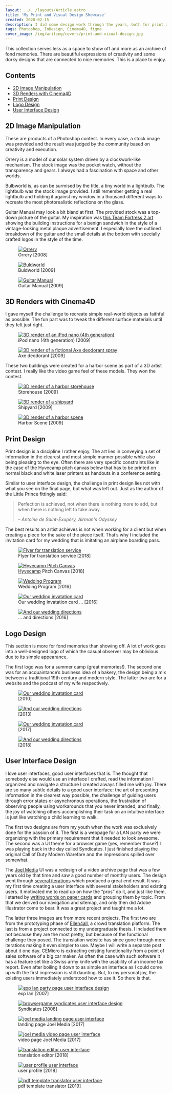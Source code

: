 ```yaml
---
layout: ../../layouts/Article.astro
title: 'My Print and Visual Design Showcase'
created: 2020-02-15
description: I did some design work through the years, both for print and web, that I still treasure
tags: Photoshop, InDesign, Cinema4D, figma
cover_image: /img/writing/covers/print-and-visual-design.jpg
---
```


This collection serves less as a space to show off and more as an archive of fond memories. There are beautiful expressions of creativity and some dorky designs that are connected to nice memories. This is a place to enjoy.

## Contents

- [2D Image Manipulation](#2d-image-manipulation)
- [3D Renders with Cinema4D](#3d-renders-with-cinema4d)
- [Print Design](#print-design)
- [Logo Design](#logo-design)
- [User Interface Design](#user-interface-design)

## 2D Image Manipulation

These are products of a Photoshop contest. In every case, a stock image was provided and the result was judged by the community based on creativity and execution.

Orrery is a model of our solar system driven by a clockwork-like mechanism. The stock image was the pocket watch, without the transparency and gears. I always had a fascination with space and other worlds.

Bulbworld is, as can be surmised by the title, a tiny world in a lightbulb. The lightbulb was the stock image provided. I still remember getting a real lightbulb and holding it against my window in a thousand different ways to recreate the most photorealistic reflections on the glass.

Guitar Manual may look a bit bland at first. The provided stock was a top-down picture of the guitar. My inspiration was [this Team Fortress 2 art](https://wiki.teamfortress.com/wiki/Sandvich/de#/media/File:Meetthesandvich4.PNG) showing the building instructions for a benign sandwich in the style of a vintage-looking metal plaque advertisement. I especially love the outlined breakdown of the guitar and the small details at the bottom with specially crafted logos in the style of the time.

<div class="flex items-stretch justify-around flex-wrap md:flex-nowrap my-6">
  <figure class="w-full md:w-auto">
    <a href="/img/writing/print-visual-design/2d-orrery.jpg">
      <img
        class="md:max-h-64"
        src="/img/writing/print-visual-design/2d-orrery-480.jpg"
        srcset="/img/writing/print-visual-design/2d-orrery-480.jpg 480w, /img/writing/print-visual-design/2d-orrery-640.jpg 640w, /img/writing/print-visual-design/2d-orrery-960.jpg 960w, /img/writing/print-visual-design/2d-orrery.jpg"
        alt="Orrery"
      />
    </a>
    <figcaption>Orrery [2008]</figcaption>
  </figure>
  <figure class="w-full md:w-auto mt-3 md:mt-0 md:ml-3">
    <a href="/img/writing/print-visual-design/2d-bulbworld.jpg">
      <img
        class="md:max-h-64"
        src="/img/writing/print-visual-design/2d-bulbworld-480.jpg"
        srcset="/img/writing/print-visual-design/2d-bulbworld-480.jpg 480w, /img/writing/print-visual-design/2d-bulbworld-640.jpg 640w, /img/writing/print-visual-design/2d-bulbworld-960.jpg 960w, /img/writing/print-visual-design/2d-bulbworld.jpg"
        alt="Buldworld"
      />
    </a>
    <figcaption>Buldworld [2009]</figcaption>
  </figure>
  <figure class="w-full md:w-auto mt-3 md:mt-0 md:ml-3">
    <a href="/img/writing/print-visual-design/2d-guitar-manual.jpg">
      <img
        class="md:max-h-64"
        src="/img/writing/print-visual-design/2d-guitar-manual-480.jpg"
        srcset="/img/writing/print-visual-design/2d-guitar-manual-480.jpg 480w, /img/writing/print-visual-design/2d-guitar-manual-640.jpg 640w, /img/writing/print-visual-design/2d-guitar-manual-960.jpg 960w, /img/writing/print-visual-design/2d-guitar-manual.jpg"
        alt="Guitar Manual"
      />
    </a>
    <figcaption>Guitar Manual [2009]</figcaption>
  </figure>
</div>

## 3D Renders with Cinema4D

I gave myself the challenge to recreate simple real-world objects as faithful as possible. The fun part was to tweak the different surface materials until they felt just right.

<div class="flex items-stretch justify-around flex-wrap md:flex-nowrap my-6">
  <figure class="w-full md:w-auto">
    <a href="/img/writing/print-visual-design/3d-ipod-nano.jpg">
      <img
        class="md:max-h-64"
        src="/img/writing/print-visual-design/3d-ipod-nano-480.jpg"
        srcset="/img/writing/print-visual-design/3d-ipod-nano-480.jpg 480w, /img/writing/print-visual-design/3d-ipod-nano-640.jpg 640w, /img/writing/print-visual-design/3d-ipod-nano-960.jpg 960w, /img/writing/print-visual-design/3d-ipod-nano.jpg"
        alt="3D render of an iPod nano (4th generation)"
      />
    </a>
    <figcaption>iPod nano (4th generation) [2009]</figcaption>
  </figure>
  <figure class="w-full md:w-auto mt-3 md:mt-0 md:ml-3">
    <a href="/img/writing/print-visual-design/3d-axe-deodorant.jpg">
      <img
        class="md:max-h-64"
        src="/img/writing/print-visual-design/3d-axe-deodorant-480.jpg"
        srcset="/img/writing/print-visual-design/3d-axe-deodorant-480.jpg 480w, /img/writing/print-visual-design/3d-axe-deodorant-640.jpg 640w, /img/writing/print-visual-design/3d-axe-deodorant-960.jpg 960w, /img/writing/print-visual-design/3d-axe-deodorant.jpg"
        alt="3D render of a fictional Axe deodorant spray"
      />
    </a>
    <figcaption>Axe deodorant [2009]</figcaption>
  </figure>
</div>

These two buildings were created for a harbor scene as part of a 3D artist contest. I really like the video game feel of these models. They won the contest.

<div class="flex items-stretch justify-around flex-wrap md:flex-nowrap my-6">
  <figure class="w-full md:w-auto">
    <a href="/img/writing/print-visual-design/3d-harbor-storehouse.jpg">
      <img
        class="md:max-h-64"
        src="/img/writing/print-visual-design/3d-harbor-storehouse-480.jpg"
        srcset="/img/writing/print-visual-design/3d-harbor-storehouse-480.jpg 480w, /img/writing/print-visual-design/3d-harbor-storehouse-640.jpg 640w, /img/writing/print-visual-design/3d-harbor-storehouse-960.jpg 960w, /img/writing/print-visual-design/3d-harbor-storehouse.jpg"
        alt="3D render of a harbor storehouse"
      />
    </a>
    <figcaption>Storehouse [2009]</figcaption>
  </figure>
  <figure class="w-full md:w-auto mt-3 md:mt-0 md:ml-3">
    <a href="/img/writing/print-visual-design/3d-harbor-shipyard.jpg">
      <img
        class="md:max-h-64 rounded inline-block shadow"
        src="/img/writing/print-visual-design/3d-harbor-shipyard-480.jpg"
        srcset="/img/writing/print-visual-design/3d-harbor-shipyard-480.jpg 480w, /img/writing/print-visual-design/3d-harbor-shipyard-640.jpg 640w, /img/writing/print-visual-design/3d-harbor-shipyard-960.jpg 960w, /img/writing/print-visual-design/3d-harbor-shipyard.jpg"
        alt="3D render of a shipyard"
      />
    </a>
    <figcaption>Shipyard [2009]</figcaption>
  </figure>
  <figure class="w-full md:w-auto mt-3 md:mt-0 md:ml-3">
    <a href="/img/writing/print-visual-design/3d-harbor-scene.jpg">
      <img
        class="md:max-h-64 rounded inline-block shadow"
        src="/img/writing/print-visual-design/3d-harbor-scene-480.jpg"
        srcset="/img/writing/print-visual-design/3d-harbor-scene-480.jpg 480w, /img/writing/print-visual-design/3d-harbor-scene-640.jpg 640w, /img/writing/print-visual-design/3d-harbor-scene-960.jpg 960w, /img/writing/print-visual-design/3d-harbor-scene.jpg"
        alt="3D render of a harbor scene"
      />
    </a>
    <figcaption>Harbor Scene [2009]</figcaption>
  </figure>
</div>

<!-- This work in progress render of a futuristic space ship comes with a turret animation. Even though the animation is very simple I had great fun tweaking it until it felt just right inconveying the mass and recoil of each shot.

<div class="flex items-stretch justify-around flex-wrap md:flex-nowrap my-6">
  <figure class="w-full md:w-auto">
    <a href="/img/writing/print-visual-design/3d-spaceship-feme.jpg">
      <img
        class="max-h-64 rounded inline-block shadow"
        src="/img/writing/print-visual-design/3d-spaceship-feme-480.jpg"
        srcset="/img/writing/print-visual-design/3d-spaceship-feme-480.jpg 480w, /img/writing/print-visual-design/3d-spaceship-feme-640.jpg 640w, /img/writing/print-visual-design/3d-spaceship-feme.jpg"
        alt="3D render of a work in progress spaceship"
      />
    </a>
    <figcaption>Spaceship WIP [2009]</figcaption>
  </figure>
  <figure class="w-full md:w-auto ml-3">
    <a href="/img/writing/print-visual-design/3d-turret-animation.gif">
      <img
        class="max-h-64 rounded inline-block shadow"
        src="/img/writing/print-visual-design/3d-turret-animation.gif"
        alt="3D animation of a turret"
      />
    </a>
    <figcaption>Turret Animation [2009]</figcaption>
  </figure>
</div> -->

## Print Design

Print design is a discipline I rather enjoy. The art lies in conveying a set of information in the clearest and most simple manner possible while also being pleasing to the eye. Often there are very specific constraints like in the case of the Hyvecamp pitch canvas below that has to be printed on normal black and white laser printers as handouts in a conference setting.

Similar to user interface design, the challenge in print design lies not with what you see on the final page, but what was left out. Just as the author of the Little Prince fittingly said:

> Perfection is achieved, not when there is nothing more to add, but when there is nothing left to take away.
>
> – _Antoine de Saint-Exupéry, Airman's Odyssey_

The best results an artist achieves is not when working for a client but when creating a piece for the sake of the piece itself. That’s why I included the invitation card for my wedding that is imitating an airplane boarding pass.

<div class="flex items-stretch justify-around flex-wrap md:flex-nowrap my-6">
  <figure class="w-full md:w-auto">
    <a href="/img/writing/print-visual-design/print-ellen4all-flyer.jpg">
      <img
        class="max-h-64 rounded inline-block shadow"
        src="/img/writing/print-visual-design/print-ellen4all-flyer-480.jpg"
        srcset="/img/writing/print-visual-design/print-ellen4all-flyer-480.jpg 480w, /img/writing/print-visual-design/print-ellen4all-flyer-640.jpg 640w, /img/writing/print-visual-design/print-ellen4all-flyer.jpg"
        alt="Flyer for translation service"
      />
    </a>
    <figcaption>Flyer for translation service [2018]</figcaption>
  </figure>
  <figure class="w-full md:w-auto mt-3 md:mt-0 md:ml-3">
    <a href="/img/writing/print-visual-design/print-hyvecamp-pitch-canvas.jpg">
      <img
        class="max-h-64 rounded inline-block shadow"
        src="/img/writing/print-visual-design/print-hyvecamp-pitch-canvas-480.jpg"
        srcset="/img/writing/print-visual-design/print-hyvecamp-pitch-canvas-480.jpg 480w, /img/writing/print-visual-design/print-hyvecamp-pitch-canvas-640.jpg 640w, /img/writing/print-visual-design/print-hyvecamp-pitch-canvas.jpg"
        alt="Hyvecamp Pitch Canvas"
      />
    </a>
    <figcaption><a href="http://www.hyvecamp.com/">Hyvecamp</a> Pitch Canvas [2018]</figcaption>
  </figure>
  <figure class="w-full md:w-auto mt-3 md:mt-0 md:ml-3">
    <a href="/img/writing/print-visual-design/print-wedding-program.jpg">
      <img
        class="max-h-64 rounded inline-block shadow"
        src="/img/writing/print-visual-design/print-wedding-program-480.jpg"
        srcset="/img/writing/print-visual-design/print-wedding-program-480.jpg 480w, /img/writing/print-visual-design/print-wedding-program-640.jpg 640w, /img/writing/print-visual-design/print-wedding-program.jpg"
        alt="Wedding Program"
      />
    </a>
    <figcaption>Wedding Program [2016]</figcaption>
  </figure>
</div>


<div class="flex items-stretch justify-around flex-wrap md:flex-nowrap my-6">
  <figure class="w-full md:w-auto">
    <a href="/img/writing/print-visual-design/print-wedding-invite-1.jpg">
      <img
        class="md:max-h-64 rounded inline-block shadow"
        src="/img/writing/print-visual-design/print-wedding-invite-1-480.jpg"
        srcset="/img/writing/print-visual-design/print-wedding-invite-1-480.jpg 480w, /img/writing/print-visual-design/print-wedding-invite-1-640.jpg 640w, /img/writing/print-visual-design/print-wedding-invite-1.jpg"
        alt="Our wedding invatation card"
      />
    </a>
    <figcaption>Our wedding invatation card ... [2016]</figcaption>
  </figure>
  <figure class="w-full md:w-auto mt-3 md:mt-0 md:ml-3">
    <a href="/img/writing/print-visual-design/print-wedding-invite-2.jpg">
      <img
        class="md:max-h-64 rounded inline-block shadow"
        src="/img/writing/print-visual-design/print-wedding-invite-2-480.jpg"
        srcset="/img/writing/print-visual-design/print-wedding-invite-2-480.jpg 480w, /img/writing/print-visual-design/print-wedding-invite-2-640.jpg 640w, /img/writing/print-visual-design/print-wedding-invite-2.jpg"
        alt="And our wedding directions"
      />
    </a>
    <figcaption>... and directions [2016]</figcaption>
  </figure>
</div>


## Logo Design

This section is more for fond memories than showing off. A lot of work goes into a well-designed logo of which the casual observer may be oblivious due to its simple appearance.

The first logo was for a summer camp (great memories!). The second one was for an acquaintance’s business idea of a bakery, the design being a mix between a traditional 19th century and modern style. The latter two are for a website and the podcast of my wife respectively.

<div class="flex items-stretch justify-around flex-wrap md:flex-nowrap my-6">
  <figure class="w-full md:w-auto">
    <a href="/img/writing/print-visual-design/logo-gallierlager.jpg">
      <img
        class="max-h-64 rounded inline-block shadow"
        src="/img/writing/print-visual-design/logo-gallierlager-480.jpg"
        srcset="/img/writing/print-visual-design/logo-gallierlager-480.jpg 480w, /img/writing/print-visual-design/logo-gallierlager-640.jpg 640w, /img/writing/print-visual-design/logo-gallierlager.jpg"
        alt="Our wedding invatation card"
      />
    </a>
    <figcaption>[2010]</figcaption>
  </figure>
  <figure class="w-full md:w-auto mt-3 md:mt-0 md:ml-3">
    <a href="/img/writing/print-visual-design/logo-lighthouse-goods.jpg">
      <img
        class="max-h-64 rounded inline-block shadow"
        src="/img/writing/print-visual-design/logo-lighthouse-goods-480.jpg"
        srcset="/img/writing/print-visual-design/logo-lighthouse-goods-480.jpg 480w, /img/writing/print-visual-design/logo-lighthouse-goods-640.jpg 640w, /img/writing/print-visual-design/logo-lighthouse-goods.jpg"
        alt="And our wedding directions"
      />
    </a>
    <figcaption>[2013]</figcaption>
  </figure>
  <figure class="w-full md:w-auto mt-3 md:mt-0 md:ml-3">
    <a href="/img/writing/print-visual-design/logo-ide.png">
      <img
        class="max-h-64 rounded inline-block shadow"
        src="/img/writing/print-visual-design/logo-ide-480.png"
        srcset="/img/writing/print-visual-design/logo-ide-480.png 480w, /img/writing/print-visual-design/logo-ide-640.png 640w, /img/writing/print-visual-design/logo-ide.png"
        alt="Our wedding invatation card"
      />
    </a>
    <figcaption>[2017]</figcaption>
  </figure>
  <figure class="w-full md:w-auto mt-3 md:mt-0 md:ml-3">
    <a href="/img/writing/print-visual-design/logo-papo-missionario.jpg">
      <img
        class="max-h-64 rounded inline-block shadow"
        src="/img/writing/print-visual-design/logo-papo-missionario-480.jpg"
        srcset="/img/writing/print-visual-design/logo-papo-missionario-480.jpg 480w, /img/writing/print-visual-design/logo-papo-missionario-640.jpg 640w, /img/writing/print-visual-design/logo-papo-missionario.jpg"
        alt="And our wedding directions"
      />
    </a>
    <figcaption>[2018]</figcaption>
  </figure>
</div>


## User Interface Design

I love user interfaces, good user interfaces that is. The thought that somebody else would use an interface I crafted, read the information I organized and navigate a structure I created always filled me with joy. There are so many subtle details to a good user interface: the art of presenting information in the clearest way possible, the challenge of guiding users through error states or asynchronous operations, the frustration of observing people using workarounds that you never intended, and finally, the joy of watching others accomplishing their task on an intuitive interface is just like watching a child learning to walk.

The first two designs are from my youth when the work was exclusively done for the passion of it. The first is a webpage for a LAN party we were organizing with the primary requirement that it needed to look awesome. The second was a UI theme for a browser game (yes, remember those?) I was playing back in the day called Syndicates. I just finished playing the original Call of Duty Modern Warefare and the impressions spilled over somewhat.

The [Joel Media](https://www.joelmedia.de/) UI was a redesign of a video archive page that was a few years old by that time and saw a good number of monthly users. The design went through [several iterations](/img/writing/print-visual-design/ui-joelmedia-iterations.jpg) which produced a great end result. It was my first time creating a user interface with several stakeholders and existing users. It motivated me to read up on how the “pros” do it, and just like them, I started by [writing words on paper cards](/img/writing/print-visual-design/ui-joelmedia-prototyping.jpg) and grouping them by topic. From that we derived our navigation and sitemap, and only then did Adobe Illustrator come to bear. It was a great project and taught me a lot.

The latter three images are from more recent projects. The first two are from the prototyping phase of [Ellen4all](https://www.ellen4all.org/), a crowd translation platform. The last is from a project connected to my undergraduate thesis. I included them not because they are the most pretty, but because of the functional challenge they posed. The translation website has since gone through more iterations making it even simpler to use. Maybe I will write a separate post about it one day. CEMicro is extracting existing functionality from a point of sales software of a big car maker. As often the case with such software it has a feature set like a Swiss army knife with the usability of an income tax report. Even after boiling it down to as simple an interface as I could come up with the first impression is still daunting. But, to my personal joy, the existing users immediately understood how to use it. So there is that.

<div class="flex items-stretch justify-around flex-wrap md:flex-nowrap my-6">
  <figure class="w-full md:w-auto">
    <a href="/img/writing/print-visual-design/ui-exp-lan.jpg">
      <img
        class="md:max-h-64 rounded inline-block shadow"
        src="/img/writing/print-visual-design/ui-exp-lan-480.jpg"
        srcset="/img/writing/print-visual-design/ui-exp-lan-480.jpg 480w, /img/writing/print-visual-design/ui-exp-lan-640.jpg 640w, /img/writing/print-visual-design/ui-exp-lan.jpg"
        alt="exp lan party page user interface design"
      />
    </a>
    <figcaption>exp lan [2007]</figcaption>
  </figure>
  <figure class="w-full md:w-auto mt-3 md:mt-0 md:ml-3">
    <a href="/img/writing/print-visual-design/ui-syndicates-ui-pack.jpg">
      <img
        class="md:max-h-64 rounded inline-block shadow"
        src="/img/writing/print-visual-design/ui-syndicates-ui-pack-480.jpg"
        srcset="/img/writing/print-visual-design/ui-syndicates-ui-pack-480.jpg 480w, /img/writing/print-visual-design/ui-syndicates-ui-pack-640.jpg 640w, /img/writing/print-visual-design/ui-syndicates-ui-pack.jpg"
        alt="browsergame syndicates user interface design"
      />
    </a>
    <figcaption>Syndicates [2008]</figcaption>
  </figure>
  <figure class="w-full md:w-auto mt-3 md:mt-0 md:ml-3">
    <a href="/img/writing/print-visual-design/ui-joelmedia-landing.jpg">
      <img
        class="md:max-h-64 rounded inline-block shadow"
        src="/img/writing/print-visual-design/ui-joelmedia-landing-480.jpg"
        srcset="/img/writing/print-visual-design/ui-joelmedia-landing-480.jpg 480w, /img/writing/print-visual-design/ui-joelmedia-landing-640.jpg 640w, /img/writing/print-visual-design/ui-joelmedia-landing.jpg"
        alt="joel media landing page user interface"
      />
    </a>
    <figcaption>landing page Joel Media [2017]</figcaption>
  </figure>
  <figure class="w-full md:w-auto mt-3 md:mt-0 md:ml-3">
    <a href="/img/writing/print-visual-design/ui-joelmedia-video.jpg">
      <img
        class="md:max-h-64 rounded inline-block shadow"
        src="/img/writing/print-visual-design/ui-joelmedia-video-480.jpg"
        srcset="/img/writing/print-visual-design/ui-joelmedia-video-480.jpg 480w, /img/writing/print-visual-design/ui-joelmedia-video-640.jpg 640w, /img/writing/print-visual-design/ui-joelmedia-video.jpg"
        alt="joel media video page user interface"
      />
    </a>
    <figcaption>video page Joel Media [2017]</figcaption>
  </figure>
</div>

<div class="flex items-stretch justify-around flex-wrap md:flex-nowrap my-6">
  <figure class="w-full md:w-auto">
    <a href="/img/writing/print-visual-design/ui-translation-editor.jpg">
      <img
        class="md:max-h-64 rounded inline-block shadow"
        src="/img/writing/print-visual-design/ui-translation-editor-480.jpg"
        srcset="/img/writing/print-visual-design/ui-translation-editor-480.jpg 480w, /img/writing/print-visual-design/ui-translation-editor-640.jpg 640w, /img/writing/print-visual-design/ui-translation-editor.jpg"
        alt="translation editor user interface"
      />
    </a>
    <figcaption>translation editor [2018]</figcaption>
  </figure>
  <figure class="w-full md:w-auto mt-3 md:mt-0 md:ml-3">
    <a href="/img/writing/print-visual-design/ui-user-profile.png">
      <img
        class="md:max-h-64 rounded inline-block shadow"
        src="/img/writing/print-visual-design/ui-user-profile-480.png"
        srcset="/img/writing/print-visual-design/ui-user-profile-480.png 480w, /img/writing/print-visual-design/ui-user-profile-640.png 640w, /img/writing/print-visual-design/ui-user-profile.png"
        alt="user profile user interface"
      />
    </a>
    <figcaption>user profile [2018]</figcaption>
  </figure>
  <figure class="w-full md:w-auto mt-3 md:mt-0 md:ml-3">
    <a href="/img/writing/print-visual-design/ui-cemicro.png">
      <img
        class="md:max-h-64 rounded inline-block shadow"
        src="/img/writing/print-visual-design/ui-cemicro-480.png"
        srcset="/img/writing/print-visual-design/ui-cemicro-480.png 480w, /img/writing/print-visual-design/ui-cemicro-640.png 640w, /img/writing/print-visual-design/ui-cemicro.png"
        alt="pdf template translator user interface"
      />
    </a>
    <figcaption>pdf template translator [2019]</figcaption>
  </figure>
</div>



<!--
- wedding invitation + programm
- mission institute boardgame
- some of the logos
- podcast cover art
-->


